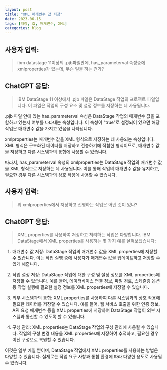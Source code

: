 ```yaml
---
layout: post
title: "XML 매개변수 값 저장"
date: 2023-06-15
tags: [저장, 값, 매개변수, XML]
categories: blog
---
```


## 사용자 입력:
> ibm datastage 11이상의  .pjb파일안에, has_parameterval 속성중에 xmlproperties가 있는데, 무슨 일을 하는 건가?

## ChatGPT 응답:
> IBM DataStage 11 이상에서 .pjb 파일은 DataStage 작업의 프로젝트 파일입니다. 이 파일은 작업의 구성 요소 및 설정 정보를 저장하는 데 사용됩니다.

.pjb 파일 안에 있는 has_parameterval 속성은 DataStage 작업의 매개변수 값을 포함하고 있는지 여부를 나타내는 속성입니다. 이 속성이 "true"로 설정되어 있으면 해당 작업은 매개변수 값을 가지고 있음을 나타냅니다.

xmlproperties는 매개변수 값을 XML 형식으로 저장하는 데 사용되는 속성입니다. XML 형식은 구조화된 데이터를 저장하고 전송하기에 적합한 형식이므로, 매개변수 값을 저장하고 다른 시스템과의 통합에 사용할 수 있습니다.

따라서, has_parameterval 속성의 xmlproperties는 DataStage 작업의 매개변수 값을 XML 형식으로 저장하는 데 사용됩니다. 이를 통해 작업의 매개변수 값을 유지하고, 필요한 경우 다른 시스템과의 상호 작용에 사용할 수 있습니다.

## 사용자 입력:
> 위  xmlproperties에서 저장하고 진행하는 작업은 어떤 것이 있나?

## ChatGPT 응답:
> XML properties를 사용하여 저장하고 처리하는 작업은 다양합니다. IBM DataStage에서 XML properties를 사용하는 몇 가지 예를 살펴보겠습니다:

1. 매개변수 값 저장: DataStage 작업의 매개변수 값을 XML properties에 저장할 수 있습니다. 이는 작업 실행 중에 사용자가 매개변수 값을 업데이트하고 저장할 수 있게 해줍니다.

2. 작업 설정 저장: DataStage 작업에 대한 구성 및 설정 정보를 XML properties에 저장할 수 있습니다. 예를 들어, 데이터베이스 연결 정보, 파일 경로, 스케줄링 옵션 등 작업 실행에 필요한 설정 정보를 XML properties에 저장할 수 있습니다.

3. 외부 시스템과의 통합: XML properties를 사용하여 다른 시스템과의 상호 작용에 필요한 데이터를 저장할 수 있습니다. 예를 들어, 웹 서비스 호출을 위한 인증 정보, API 요청 매개변수 등을 XML properties에 저장하여 DataStage 작업이 외부 시스템과 통신할 수 있도록 할 수 있습니다.

4. 구성 관리: XML properties는 DataStage 작업의 구성 관리에 사용될 수 있습니다. 작업의 구성 변경 내용을 XML properties에 저장하여 추적하고, 필요한 경우 이전 구성으로 복원할 수 있습니다.

이것은 일부 예일 뿐이며, DataStage 작업에서 XML properties를 사용하는 방법은 다양할 수 있습니다. 실제로는 작업 요구 사항과 통합 환경에 따라 다양한 용도로 사용될 수 있습니다.


